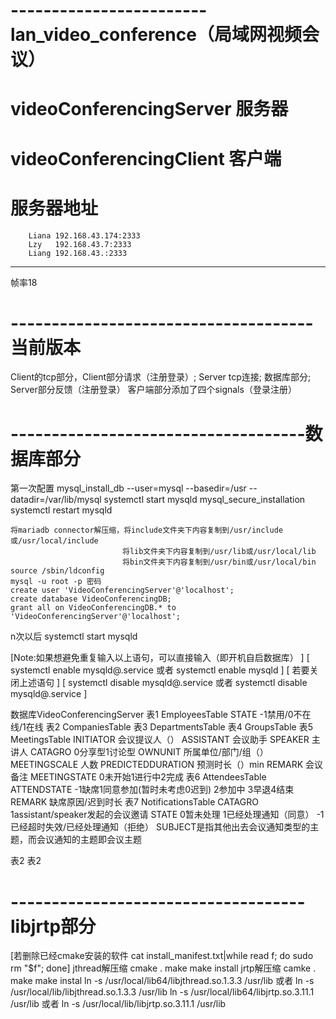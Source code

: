 # ------------------------lan_video_conference（局域网视频会议）
# videoConferencingServer 服务器
# videoConferencingClient 客户端
# 服务器地址
        Liana 192.168.43.174:2333
        Lzy   192.168.43.7:2333
        Liang 192.168.43.:2333
---------------------
帧率18
# -------------------------------------当前版本

Client的tcp部分，Client部分请求（注册登录）;  Server tcp连接;   数据库部分;      Server部分反馈（注册登录）
客户端部分添加了四个signals（登录注册）
# ------------------------------------数据库部分 
第一次配置
    mysql_install_db --user=mysql --basedir=/usr --datadir=/var/lib/mysql
    systemctl start mysqld
    mysql_secure_installation 
    systemctl restart mysqld
    
    将mariadb connector解压缩，将include文件夹下内容复制到/usr/include或/usr/local/include
                             将lib文件夹下内容复制到/usr/lib或/usr/local/lib
                             将bin文件夹下内容复制到/usr/bin或/usr/local/bin
    source /sbin/ldconfig
    mysql -u root -p 密码
    create user 'VideoConferencingServer'@'localhost';
    create database VideoConferencingDB;
    grant all on VideoConferencingDB.* to 'VideoConferencingServer'@'localhost';
    
n次以后
    systemctl start mysqld
    

<!--
    mysql -u VideoConferencingServer 
    drop database VideoConferencingDB; create database VideoConferencingDB;
    use VideoConferencingDB;
select * from EmployeesTable;
select * from MeetingsTable;
select * from AttendeesTable;
select * from NotificationsTable;
-->
    
[Note:如果想避免重复输入以上语句，可以直接输入（即开机自启数据库）                     ]
[    systemctl enable mysqld@.service  或者 systemctl enable mysqld           ]
[    若要关闭上述语句                                                           ]
[    systemctl disable mysqld@.service 或者 systemctl disable mysqld@.service ]




数据库VideoConferencingServer
表1  EmployeesTable
    STATE       -1禁用/0不在线/1在线
表2  CompaniesTable
表3  DepartmentsTable
表4  GroupsTable
表5  MeetingsTable
    INITIATOR           会议提议人（）
    ASSISTANT           会议助手
    SPEAKER             主讲人
    CATAGRO             0分享型1讨论型
    OWNUNIT             所属单位/部门/组（）
    MEETINGSCALE        人数
    PREDICTEDDURATION   预测时长（）min
    REMARK              会议备注
    MEETINGSTATE        0未开始1进行中2完成
表6  AttendeesTable
    ATTENDSTATE         -1缺席1同意参加(暂时未考虑0迟到) 2参加中  3早退4结束
    REMARK              缺席原因/迟到时长
表7  NotificationsTable
    CATAGRO             1assistant/speaker发起的会议邀请
    STATE               0暂未处理          1已经处理通知（同意）     -1已经超时失效/已经处理通知（拒绝）
    SUBJECT是指其他出去会议通知类型的主题，而会议通知的主题即会议主题
    
表2
表2
# ------------------------------------libjrtp部分
[若删除已经cmake安装的软件     cat install_manifest.txt|while read f; do sudo rm "$f"; done]
jthread解压缩
    cmake .
    make
    make install
jrtp解压缩
    camke .
    make
    make instal
    ln -s /usr/local/lib64/libjthread.so.1.3.3  /usr/lib   或者   ln -s /usr/local/lib/libjthread.so.1.3.3  /usr/lib
    ln -s /usr/local/lib64/libjrtp.so.3.11.1 /usr/lib      或者 ln -s /usr/local/lib/libjrtp.so.3.11.1 /usr/lib



